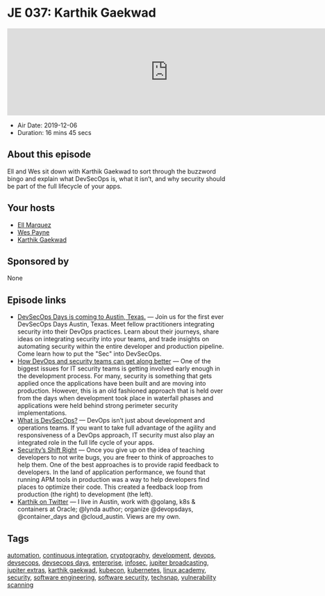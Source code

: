 # JE 037: Karthik Gaekwad

<iframe src="https://player.fireside.fm/v2/WTrMvATU+DUre0PzD?theme=dark" width="740" height="200" frameborder="0" scrolling="no"></iframe>

* Air Date: 2019-12-06
* Duration: 16 mins 45 secs

## About this episode

Ell and Wes sit down with Karthik Gaekwad to sort through the buzzword bingo and explain what DevSecOps is, what it isn’t, and why security should be part of the full lifecycle of your apps.

## Your hosts
* [Ell Marquez](https://extras.show//hosts/ell)
* [Wes Payne](https://extras.show//hosts/wes)
* [Karthik Gaekwad](https://extras.show//guests/karthikgaekwad)

## Sponsored by

None



## Episode links

  * [DevSecOps Days is coming to Austin, Texas.](https://www.devsecopsdays.com/2019-devsecopsdays-austin "DevSecOps Days is coming to Austin, Texas.") — Join us for the first ever DevSecOps Days Austin, Texas. Meet fellow practitioners integrating security into their DevOps practices. Learn about their journeys, share ideas on integrating security into your teams, and trade insights on automating security within the entire developer and production pipeline. Come learn how to put the "Sec" into DevSecOps. 
  * [How DevOps and security teams can get along better](https://thenextweb.com/podium/2019/11/25/how-devops-and-security-teams-can-get-along-better/ "How DevOps and security teams can get along better") — One of the biggest issues for IT security teams is getting involved early enough in the development process. For many, security is something that gets applied once the applications have been built and are moving into production. However, this is an old fashioned approach that is held over from the days when development took place in waterfall phases and applications were held behind strong perimeter security implementations.
  * [What is DevSecOps?](https://www.redhat.com/en/topics/devops/what-is-devsecops "What is DevSecOps?") — DevOps isn’t just about development and operations teams. If you want to take full advantage of the agility and responsiveness of a DevOps approach, IT security must also play an integrated role in the full life cycle of your apps. 
  * [Security’s Shift Right](https://www.signalsciences.com/blog/devsecops-security-shift-right/ "Security’s Shift Right") — Once you give up on the idea of teaching developers to not write bugs, you are freer to think of approaches to help them. One of the best approaches is to provide rapid feedback to developers. In the land of application performance, we found that running APM tools in production was a way to help developers find places to optimize their code. This created a feedback loop from production (the right) to development (the left).
  * [Karthik on Twitter](https://twitter.com/iteration1 "Karthik on Twitter") — I live in Austin, work with @golang, k8s & containers at Oracle; @lynda author; organize @devopsdays, @container_days and @cloud_austin. Views are my own.



## Tags

[automation](https://extras.show//tags/automation), [continuous integration](https://extras.show//tags/continuous%20integration), [cryptography](https://extras.show//tags/cryptography), [development](https://extras.show//tags/development), [devops](https://extras.show//tags/devops), [devsecops](https://extras.show//tags/devsecops), [devsecops days](https://extras.show//tags/devsecops%20days), [enterprise](https://extras.show//tags/enterprise), [infosec](https://extras.show//tags/infosec), [jupiter broadcasting](https://extras.show//tags/jupiter%20broadcasting), [jupiter extras](https://extras.show//tags/jupiter%20extras), [karthik gaekwad](https://extras.show//tags/karthik%20gaekwad), [kubecon](https://extras.show//tags/kubecon), [kubernetes](https://extras.show//tags/kubernetes), [linux academy](https://extras.show//tags/linux%20academy), [security](https://extras.show//tags/security), [software engineering](https://extras.show//tags/software%20engineering), [software security](https://extras.show//tags/software%20security), [techsnap](https://extras.show//tags/techsnap), [vulnerability scanning](https://extras.show//tags/vulnerability%20scanning)